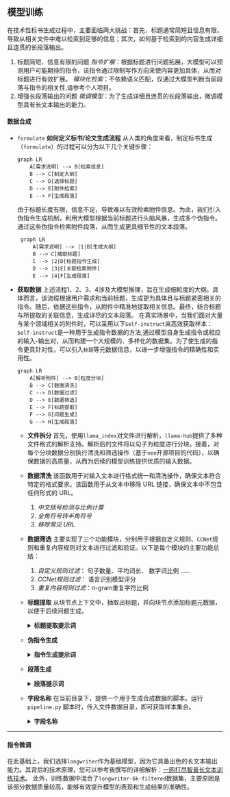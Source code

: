 ## 模型训练

在技术性标书生成过程中，主要面临两大挑战：首先，标题通常简短且信息有限，导致从相关文件中难以检索到足够的信息；其次，如何基于检索到的内容生成详细且连贯的长段落输出。

1. 标题简短、信息有限的问题
*指令扩展*：根据标题进行问题拓展，大模型可以预测用户可能期待的指令，该指令通过限制写作方向来使内容更加具体，从而对标题进行有效扩展。
*模块化检索*：不依赖语义匹配，仅通过大模型判断当前段落与指令的相关性,请参考个人项目。
2. 增强长段落输出的问题
*微调模型*：为了生成详细且连贯的长段落输出，微调模型具有长文本输出的能力。

#### **数据合成**

+ `formulate`
  **如何定义标书/论文生成流程**
  从人类的角度来看，制定标书生成（`formulate`）的过程可以分为以下几个关键步骤：
    ```mermaid
    graph LR
        A[需求说明] --> B[检索信息]
        B --> C[制定大纲]
        C --> D[选择标题]
        D --> E[附件检索]
        E --> F[生成段落]
    ```
  由于标题长度有限，信息不足，导致难以有效检索附件信息。为此，我们引入伪指令生成机制，利用大模型根据当前标题进行头脑风暴，生成多个伪指令。通过这些伪指令检索附件段落，从而生成更具细节性的文本段落。
   ```mermaid
    graph LR
        A[需求说明] --> |1|B[生成大纲]
        B --> C[摘取标题]
        C --> |2|D[标题指令生成]
        D --> |3|E[关联检索附件]
        E --> |4|F[生成段落]
   ```

+ **获取数据**
  上述流程1、2、3、4涉及大模型推理，旨在生成细粒度的大纲。具体而言，该流程根据用户需求和当前标题，生成更为具体且与标题紧密相关的指令。随后，依据这些指令，从附件中精准地提取相关信息。最终，结合标题与所提取的关联信息，生成详尽的文本段落。
  在真实场景中，当我们面对大量与某个领域相关的附件时，可以采用以下`Self-instruct`来高效获取样本：
  `Self-instruct`是一种用于生成指令数据的方法,通过模型自身生成指令或相应的输入-输出对，从而构建一个大规模的、多样化的数据集。为了使生成的指令更具针对性，可以引入`标题`等元数据信息，以进一步增强指令的精确性和实用性。
  ```mermaid
  graph LR
      A[解析附件] --> B[粒度分块]
      B --> C[数据清洗]
      C --> D[数据过滤]
      D --> E[数据筛选]
      E --> F[标题提取]
      F --> G[问题生成]
      G --> H[生成段落]
  ```
  + **文件拆分**
  首先，使用`llama_index`对文件进行解析，`llama-hub`提供了多种文件格式的解析支持。解析后的文件将以句子为粒度进行分块。接着，对每个分块数据分别执行清洗和筛选操作（基于`neo`开源项目的代码），以确保数据的高质量，从而为后续的模型训练提供优质的输入数据。

  + **数据清洗** 
  该函数用于对输入文本进行格式统一和清洗操作，确保文本符合特定的格式要求。该函数用于从文本中移除 URL 链接，确保文本中不包含任何形式的 URL。
    1. *中文括号检测与比例计算*
    2. *全角符号转半角符号*
    3. *移除常见 URL*

  + **数据筛选**
  主要实现了三个功能模块，分别用于根据自定义规则、`CCNet`规则和重复内容规则对文本进行过滤和验证。以下是每个模块的主要功能总结：
    1. *自定义规则过滤*： 句子数量、平均词长、 数字词比例  ......
    2. *CCNet规则过滤*： 语言识别模型评分
    3. *重复内容规则过滤*：n-gram重复字符比例

  + **标题提取**
    从块节点上下文中，抽取出标题，并向块节点添加标题元数据，以便于后续问题生成。
    <details>
      <summary>
        <b>标题提取提示词</b>
      </summary>
    
    ```python
    """
    Context: {context_str}. 
    根据上下文中所有独特的实体、标题或主题，生成一个简洁的标题。
    Title: """
    ```
    
  + **伪指令生成**
  
    <details>
      <summary>
         <b>指令生成提示词</b>
      </summary>
    
    ```python
    """
    {context_str}
    请针对这篇文章，提出{num_questions}个中文问题，保证问题多样性、尽可能覆盖全部内容，格式如下: "1: ", "2: ", ...
    """
    ```
  
  + **段落生成**
      <details>
        <summary>
          <b>段落提示词</b>
        </summary>

        ```python
          """
          # 用户指令
             {instruction}
          # 给定标题：
             {title}
          # 任务:
             根据用户指令，生成一个详尽的段落，该段落需要详细阐述所提供的标题所涵盖的内容。
          # 参考信息
             [文档片段]({content}) 
          # 写作指南:
                步骤1: 构建一个连贯的段落，直接针对标题展开。
                步骤2: 在主体部分，需深度挖掘子标题的内涵，通过具体事例、数据或理论分析，增强论述的说服力和可读性。
                步骤3: 审阅段落，确保清晰、连贯，并紧扣子标题的重点。
          """     
        ```
  
  + **字段名称**
    在当前目录下，提供一个用于生成合成数据的脚本。运行 `pipeline.py` 脚本时，传入文件数据目录，即可获取样本集合。
    
      <details>
            <summary>
              <b>字段名称</b>
            </summary>
    
           ```python
              {
                  "instruction": "<具体指令>",
                  "title": "<当前标题信息>",
                  "content": "<检索相关信息或文件块信息>",
                  "output": "<输出段落信息>"
              },
           ```
    
      微调数据的格式通常为`alpaca`或`sharegpt`，述字段格式进行转化。
    
      </details>

------

#### **指令微调**
在此基础上，我们选择`longwriter`作为基础模型，因为它具备出色的长文本输出能力。其背后的技术原理，您可以参考我撰写的详细解析：[一网打尽智普长文本训练技术](https://mp.weixin.qq.com/s/7vr-JalvF94fxevOIcZDYQ)。 此外，训练数据中混合了`longwriter-6k-filtered`数据集，主要原因是该部分数据质量较高，能够有效提升模型的表现和生成结果的准确性。








